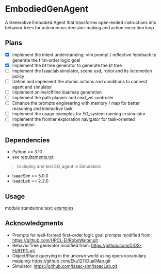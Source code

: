 # EmbodiedGenAgent
A Generative Embodied Agent that transforms open-ended instructions into behavior trees for autonomous decision-making and action execution loop

## Plans
- [x] Implement the intent understanding: vlm prompt / reflective feedback to generate the first-order logic goal
- [x] Implement the bt tree generator to generate the bt tree
- [ ] Implement the Isaaclab simulator, scene usd, robot and its locomotion policy
- [ ] Define and implement the atomic actions and conditions to connect agent and simulator
- [ ] Implement online/offline dualmap generation
- [ ] Implement the path planner and cmd_vel controller
- [ ] Enhance the prompts engineering with memory / map for better reasoning and interactive task
- [ ] Implement the usage examples for EG_system running in simulator
- [ ] Implement the frontier exploration navigator for task-oriented exploration

## Dependencies
- Python >= 3.10
- see [requirements.txt](requirements.txt)

> to deploy and test EG_agent in Simulation:
- IsaacSim == 5.0.0  
- IsaacLab == 2.2.0


## Usage
module standalone test: [examples](examples/EXAMPLES.md)


## Acknowledgments
- Prompts for well-formed first-order logic goal prompts modified from: https://github.com/HPCL-EI/RoboWaiter.git
- BehaviorTree generator modified from: https://github.com/DIDS-EI/BTPG.git
- Object/Place querying in the unkown world using open-vocabulary mapping: https://github.com/Eku127/DualMap.git
- Simulator: https://github.com/isaac-sim/IsaacLab.git